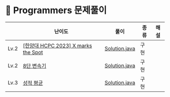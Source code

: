 # 📍 Programmers 문제풀이

|      | 난이도                                                                  | 풀이                                                                              | 종류 | 해설 |
|------|----------------------------------------------------------------------|---------------------------------------------------------------------------------|----|----|
| Lv.2 | [[한양대 HCPC 2023] X marks the Spot](https://softeer.ai/practice/7703) | [Solution.java](LEVEL_2%2FXmarkstheSpot%2FSolution.java)                        | 구현 |    |
| Lv.2 | [8단 변속기](https://softeer.ai/practice/6283)                           | [Solution.java](LEVEL_2%2F%EB%B3%80%EC%86%8D%EA%B8%B0%2FSolution.java)          | 구현 |    |
| Lv.3 | [성적 평균](https://softeer.ai/practice/6294)                            | [Solution.java](LEVEL_3%2F%EC%84%B1%EC%A0%81%ED%8F%89%EA%B7%A0%2FSolution.java) | 구현 |    |